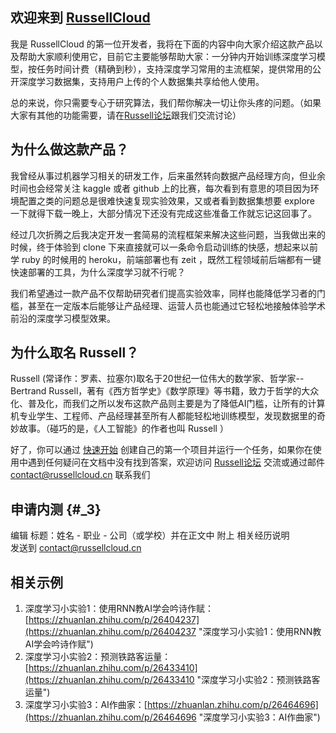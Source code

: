 
## 欢迎来到 [RussellCloud](http://russellcloud.com/) 

我是 RussellCloud 的第一位开发者，我将在下面的内容中向大家介绍这款产品以及帮助大家顺利使用它，目前它主要能够帮助大家：一分钟内开始训练深度学习模型，按任务时间计费（精确到秒），支持深度学习常用的主流框架，提供常用的公开深度学习数据集，支持用户上传的个人数据集共享给他人使用。

总的来说，你只需要专心于研究算法，我们帮你解决一切让你头疼的问题。（如果大家有其他的功能需要，请在[Russell论坛](http://forum.russellcloud.com/)跟我们交流讨论）

## 为什么做这款产品？
我曾经从事过机器学习相关的研发工作，后来虽然转向数据产品经理方向，但业余时间也会经常关注 kaggle 或者 github 上的比赛，每次看到有意思的项目因为环境配置之类的问题总是很难快速复现实验效果，又或者看到数据集想要 explore 一下就得下载一晚上，大部分情况下还没有完成这些准备工作就忘记这回事了。

经过几次折腾之后我决定开发一套简易的流程框架来解决这些问题，当我做出来的时候，终于体验到 clone 下来直接就可以一条命令启动训练的快感，想起来以前学 ruby 的时候用的 heroku，前端部署也有 zeit ，既然工程领域前后端都有一键快速部署的工具，为什么深度学习就不行呢？

我们希望通过一款产品不仅帮助研究者们提高实验效率，同样也能降低学习者的门槛，甚至在一定版本后能够让产品经理、运营人员也能通过它轻松地接触体验学术前沿的深度学习模型效果。

## 为什么取名 Russell？
Russell (常译作：罗素、拉塞尔)取名于20世纪一位伟大的数学家、哲学家--Bertrand Russell，著有《西方哲学史》《数学原理》等书籍，致力于哲学的大众化、普及化，而我们之所以发布这款产品则主要是为了降低AI门槛，让所有的计算机专业学生、工程师、产品经理甚至所有人都能轻松地训练模型，发现数据里的奇妙故事。（碰巧的是，《人工智能》的作者也叫 Russell ）



好了，你可以通过 [快速开始](http://docs.russellcloud.com/get-started/first-task.html) 创建自己的第一个项目并运行一个任务，如果你在使用中遇到任何疑问在文档中没有找到答案，欢迎访问 [Russell论坛](http://forum.russellcloud.com/) 交流或通过邮件 contact@russellcloud.cn 联系我们



## 申请内测 {#_3}

编辑 标题：姓名 - 职业 - 公司（或学校）并在正文中 附上 相关经历说明  
发送到 [contact@russellcloud.cn‍](/contact@russellcloud.cn)


## 相关示例

1. 深度学习小实验1：使用RNN教AI学会吟诗作赋：[https://zhuanlan.zhihu.com/p/26404237](https://zhuanlan.zhihu.com/p/26404237 "深度学习小实验1：使用RNN教AI学会吟诗作赋")
2. 深度学习小实验2：预测铁路客运量：[https://zhuanlan.zhihu.com/p/26433410](https://zhuanlan.zhihu.com/p/26433410 "深度学习小实验2：预测铁路客运量") 
3. 深度学习小实验3：AI作曲家：[https://zhuanlan.zhihu.com/p/26464696](https://zhuanlan.zhihu.com/p/26464696 "深度学习小实验3：AI作曲家")